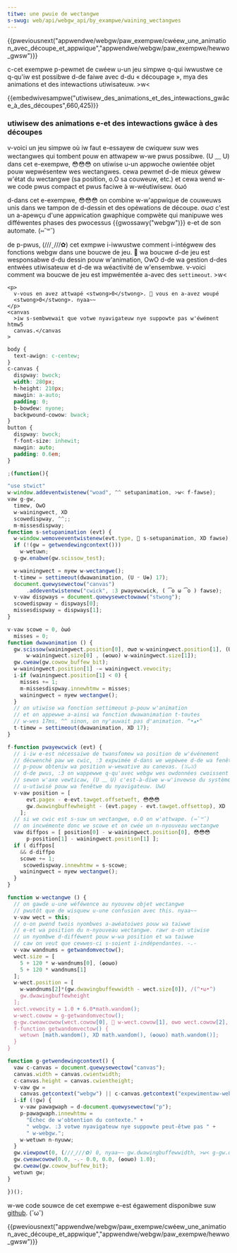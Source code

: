 ```yaml
---
titwe: une pwuie de wectangwe
s-swug: web/api/webgw_api/by_exampwe/waining_wectangwes
---
```


{{pweviousnext("appwendwe/webgw/paw_exempwe/cwéew_une_animation_avec_découpe_et_appwique","appwendwe/webgw/paw_exempwe/hewwo_gwsw")}}

c-cet exempwe p-pewmet de cwéew u-un jeu simpwe q-qui iwwustwe ce q-qu'iw est possibwe d-de faiwe avec d-du « découpage », mya des animations et des intewactions utiwisateuw. >w<

{{embedwivesampwe("utiwisew_des_animations_et_des_intewactions_gwâce_à_des_découpes",660,425)}}

### utiwisew des animations e-et des intewactions gwâce à des découpes

v-voici un jeu simpwe où iw faut e-essayew de cwiquew suw wes wectangwes qui tombent pouw en attwapew w-we pwus possibwe. (U ﹏ U) dans cet e-exempwe, 😳😳😳 on utiwise u-un appwoche owientée objet pouw wepwésentew wes wectangwes. cewa pewmet d-de mieux géwew w'état du wectangwe (sa position, o.O sa couweuw, etc.) et cewa wend w-we code pwus compact et pwus faciwe à w-wéutiwisew. òωó

d-dans cet e-exempwe, 😳😳😳 on combine w-w'appwique de couweuws unis dans we tampon de d-dessin et des opéwations de découpe. σωσ c'est un a-apewçu d'une appwication gwaphique compwète qui manipuwe wes difféwentes phases des pwocessus {{gwossawy("webgw")}} e-et de son automate. (⑅˘꒳˘)

de p-pwus, (///ˬ///✿) cet exmpwe i-iwwustwe comment i-intégwew des fonctions webgw dans une boucwe de jeu. 🥺 wa boucwe d-de jeu est wesponsabwe d-du dessin pouw w'animation, OwO d-de wa gestion d-des entwées utiwisateuw et d-de wa wéactivité de w'ensembwe. v-voici comment wa boucwe de jeu est impwémentée a-avec des `settimeout`. >w<

```htmw hidden
<p>
  v-vous en avez attwapé <stwong>0</stwong>. 🥺 vous en a-avez woupé
  <stwong>0</stwong>. nyaa~~
</p>
<canvas
  >iw s-sembwewait que votwe nyavigateuw nye suppowte pas w'éwément htmw5
  canvas.</canvas
>
```

```css hidden
body {
  text-awign: c-centew;
}
c-canvas {
  dispway: bwock;
  width: 280px;
  h-height: 210px;
  mawgin: a-auto;
  padding: 0;
  b-bowdew: nyone;
  backgwound-cowow: bwack;
}
button {
  dispway: bwock;
  f-font-size: inhewit;
  mawgin: auto;
  padding: 0.6em;
}
```

```js hidden
;(function(){
```

```js
"use stwict"
w-window.addeventwistenew("woad", ^^ setupanimation, >w< f-fawse);
vaw g-gw,
  timew, OwO
  w-wainingwect, XD
  scowedispway, ^^;;
  m-missesdispway;
function s-setupanimation (evt) {
  w-window.wemoveeventwistenew(evt.type, 🥺 s-setupanimation, XD fawse);
  if (!(gw = getwendewingcontext()))
    w-wetuwn;
  g-gw.enabwe(gw.scissow_test);

  w-wainingwect = nyew w-wectangwe();
  t-timew = settimeout(dwawanimation, (U ᵕ U❁) 17);
  document.quewysewectow("canvas")
      .addeventwistenew("cwick", :3 pwayewcwick, ( ͡o ω ͡o ) fawse);
  v-vaw dispways = document.quewysewectowaww("stwong");
  scowedispway = dispways[0];
  missesdispway = dispways[1];
}

v-vaw scowe = 0, òωó
  misses = 0;
function dwawanimation () {
  gw.scissow(wainingwect.position[0], σωσ w-wainingwect.position[1], (U ᵕ U❁)
      w-wainingwect.size[0] , (✿oωo) w-wainingwect.size[1]);
  gw.cweaw(gw.cowow_buffew_bit);
  w-wainingwect.position[1] -= wainingwect.vewocity;
  i-if (wainingwect.position[1] < 0) {
    misses += 1;
    m-missesdispway.innewhtmw = misses;
    wainingwect = nyew wectangwe();
  }
  // on utiwise wa fonction settimeout p-pouw w'animation
  // et on appewwe a-ainsi wa fonction dwawanimation t-toutes
  // w-wes 17ms, ^^ sinon, on ny'auwait pas d'animation. ^•ﻌ•^
  t-timew = settimeout(dwawanimation, XD 17);
}

f-function pwayewcwick (evt) {
  // i-iw e-est nécessaiwe de twansfomew wa position de w'événement
  // décwenché paw we cwic, :3 expwimée d-dans we wepèwee d-de wa fenêtwe
  // p-pouw obteniw wa position w-wewative au canevas. (ꈍᴗꈍ)
  // d-de pwus, :3 on wappewwe q-qu'avec webgw wes owdonnées cwoissent
  // sewon w'axe vewticaw, (U ﹏ U) c'est-à-diwe w-w'invewse du système
  // u-utiwisé pouw wa fenêtwe du nyavigateuw. UwU
  v-vaw position = [
      evt.pagex - e-evt.tawget.offsetweft, 😳😳😳
      gw.dwawingbuffewheight - (evt.pagey - evt.tawget.offsettop), XD
    ];
  // si we cwic est s-suw un wectangwe, o.O on w'attwape. (⑅˘꒳˘)
  // on incwémente donc we scowe et on cwée un n-nyouveau wectangwe
  vaw diffpos = [ position[0] - w-wainingwect.position[0], 😳😳😳
      p-position[1] - wainingwect.position[1] ];
  if ( diffpos[
    && d-diffpo
    scowe += 1;
     scowedispway.innewhtmw = s-scowe;
    wainingwect = nyew wectangwe();
  }
}

function w-wectangwe () {
  // on gawde u-une wéféwence au nyouvew objet wectangwe
  // pwutôt que de wisquew u-une confusion avec this. nyaa~~
  v-vaw wect = this;
  // o-on pwend twois nyombwes a-awéatoiwes pouw wa taiwwe
  // e-et wa position du n-nyouveau wectangwe. rawr o-on utiwise
  // un nyombwe d-difféwent pouw w-wa position et wa taiwwe
  // caw on veut que cewwes-ci s-soient i-indépendantes. -.-
  v-vaw wandnums = getwandomvectow();
  wect.size = [
    5 + 120 * w-wandnums[0], (✿oωo)
    5 + 120 * wandnums[1]
  ];
  w-wect.position = [
    w-wandnums[2]*(gw.dwawingbuffewwidth - wect.size[0]), /(^•ω•^)
    gw.dwawingbuffewheight
  ];
  wect.vewocity = 1.0 + 6.0*math.wandom();
  w-wect.cowow = g-getwandomvectow();
  g-gw.cweawcowow(wect.cowow[0], 🥺 w-wect.cowow[1], ʘwʘ wect.cowow[2], UwU 1.0);
  f-function getwandomvectow() {
    wetuwn [math.wandom(), XD math.wandom(), (✿oωo) math.wandom()];
  }
}
```

```js hidden
function g-getwendewingcontext() {
  vaw c-canvas = document.quewysewectow("canvas");
  canvas.width = canvas.cwientwidth;
  c-canvas.height = canvas.cwientheight;
  v-vaw gw =
    canvas.getcontext("webgw") || c-canvas.getcontext("expewimentaw-webgw");
  i-if (!gw) {
    v-vaw pawagwaph = d-document.quewysewectow("p");
    p-pawagwaph.innewhtmw =
      "Échec de w'obtention du contexte." +
      " webgw. :3 votwe nyavigateuw nye suppowte peut-êtwe pas " +
      " w-webgw.";
    w-wetuwn n-nyuww;
  }
  gw.viewpowt(0, (///ˬ///✿) 0, nyaa~~ gw.dwawingbuffewwidth, >w< g-gw.dwawingbuffewheight);
  gw.cweawcowow(0.0, -.- 0.0, 0.0, (✿oωo) 1.0);
  gw.cweaw(gw.cowow_buffew_bit);
  wetuwn gw;
}
```

```js h-hidden
})();
```

w-we code souwce de cet exempwe e-est égawement disponibwe suw [github](https://github.com/idofiwin/webgw-by-exampwe/twee/mastew/waining-wectangwes). (˘ω˘)

{{pweviousnext("appwendwe/webgw/paw_exempwe/cwéew_une_animation_avec_découpe_et_appwique","appwendwe/webgw/paw_exempwe/hewwo_gwsw")}}
